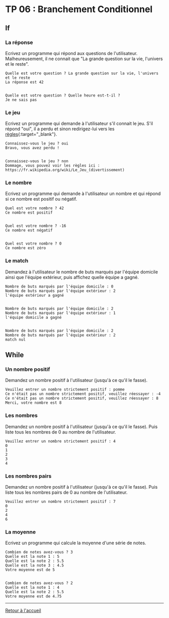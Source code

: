 # TP 06 : Branchement Conditionnel

## If

### La réponse

Ecrivez un programme qui répond aux questions de l'utilisateur. Malheureusement, il ne connait que "La grande question sur la vie, l'univers et le reste". 

```
Quelle est votre question ? La grande question sur la vie, l'univers et le reste
La réponse est 42


Quelle est votre question ? Quelle heure est-t-il ?
Je ne sais pas
```

### Le jeu

Ecrivez un programme qui demande à l'utilisateur s'il connait le jeu. S'il répond "oui", il a perdu et sinon redirigez-lui vers les [règles](https://fr.wikipedia.org/wiki/Le_Jeu_(divertissement)){:target="_blank"}. 

```
Connaissez-vous le jeu ? oui
Bravo, vous avez perdu !


Connaissez-vous le jeu ? non
Dommage, vous pouvez voir les règles ici : https://fr.wikipedia.org/wiki/Le_Jeu_(divertissement)
```

### Le nombre

Ecrivez un programme qui demande à l'utilisateur un nombre et qui répond si ce nombre est positif ou négatif. 

```
Quel est votre nombre ? 42
Ce nombre est positif


Quel est votre nombre ? -16
Ce nombre est négatif


Quel est votre nombre ? 0
Ce nombre est zéro
```

### Le match

Demandez à l'utilisateur le nombre de buts marqués par l'équipe domicile ainsi que l'équipe extérieur, puis affichez quelle équipe a gagné.

```
Nombre de buts marqués par l'équipe domicile : 0
Nombre de buts marqués par l'équipe extérieur : 2
l'équipe extérieur a gagné


Nombre de buts marqués par l'équipe domicile : 2
Nombre de buts marqués par l'équipe extérieur : 1
l'équipe domicile a gagné


Nombre de buts marqués par l'équipe domicile : 2
Nombre de buts marqués par l'équipe extérieur : 2
match nul
```

## While

### Un nombre positif

Demandez un nombre positif à l'utilisateur (jusqu'à ce qu'il le fasse).

```
Veuillez entrer un nombre strictement positif : pomme
Ce n'était pas un nombre strictement positif, veuillez réessayer : -4
Ce n'était pas un nombre strictement positif, veuillez réessayer : 8
Merci, votre nombre est 8
```

### Les nombres

Demandez un nombre positif à l'utilisateur (jusqu'à ce qu'il le fasse).
Puis liste tous les nombres de 0 au nombre de l'utilisateur. 

```
Veuillez entrer un nombre strictement positif : 4
0
1
2
3
4
```

### Les nombres pairs

Demandez un nombre positif à l'utilisateur (jusqu'à ce qu'il le fasse).
Puis liste tous les nombres pairs de 0 au nombre de l'utilisateur. 

```
Veuillez entrer un nombre strictement positif : 7
0
2
4
6
```

### La moyenne

Ecrivez un programme qui calcule la moyenne d'une série de notes. 

```
Combien de notes avez-vous ? 3
Quelle est la note 1 : 5
Quelle est la note 2 : 5.5
Quelle est la note 3 : 4.5
Votre moyenne est de 5


Combien de notes avez-vous ? 2
Quelle est la note 1 : 4
Quelle est la note 2 : 5.5
Votre moyenne est de 4.75
```

---

[Retour à l'accueil](../README.md)
